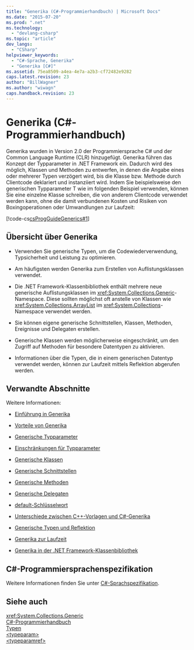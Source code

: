 ```yaml
---
title: "Generika (C#-Programmierhandbuch) | Microsoft Docs"
ms.date: "2015-07-20"
ms.prod: ".net"
ms.technology: 
  - "devlang-csharp"
ms.topic: "article"
dev_langs: 
  - "CSharp"
helpviewer_keywords: 
  - "C#-Sprache, Generika"
  - "Generika [C#]"
ms.assetid: 75ea8509-a4ea-4e7a-a2b3-cf72482e9282
caps.latest.revision: 23
author: "BillWagner"
ms.author: "wiwagn"
caps.handback.revision: 23
---
```

# Generika (C#-Programmierhandbuch)
Generika wurden in Version 2.0 der Programmiersprache C\# und der Common Language Runtime \(CLR\) hinzugefügt.  Generika führen das Konzept der Typparameter in .NET Framework ein. Dadurch wird des möglich, Klassen und Methoden zu entwerfen, in denen die Angabe eines oder mehrerer Typen verzögert wird, bis die Klasse bzw. Methode durch Clientcode deklariert und instanziiert wird.  Indem Sie beispielsweise den generischen Typparameter T wie im folgenden Beispiel verwenden, können Sie eine einzelne Klasse schreiben, die von anderem Clientcode verwendet werden kann, ohne die damit verbundenen Kosten und Risiken von Boxingoperationen oder Umwandlungen zur Laufzeit:  
  
 [!code-cs[csProgGuideGenerics#1](../../../csharp/programming-guide/generics/codesnippet/csharp/index_1.cs)]  
  
## Übersicht über Generika  
  
-   Verwenden Sie generische Typen, um die Codewiederverwendung, Typsicherheit und Leistung zu optimieren.  
  
-   Am häufigsten werden Generika zum Erstellen von Auflistungsklassen verwendet.  
  
-   Die .NET Framework\-Klassenbibliothek enthält mehrere neue generische Auflistungsklassen im <xref:System.Collections.Generic>\-Namespace.  Diese sollten möglichst oft anstelle von Klassen wie <xref:System.Collections.ArrayList> im <xref:System.Collections>\-Namespace verwendet werden.  
  
-   Sie können eigene generische Schnittstellen, Klassen, Methoden, Ereignisse und Delegaten erstellen.  
  
-   Generische Klassen werden möglicherweise eingeschränkt, um den Zugriff auf Methoden für besondere Datentypen zu aktivieren.  
  
-   Informationen über die Typen, die in einem generischen Datentyp verwendet werden, können zur Laufzeit mittels Reflektion abgerufen werden.  
  
## Verwandte Abschnitte  
 Weitere Informationen:  
  
-   [Einführung in Generika](../../../csharp/programming-guide/generics/introduction-to-generics.md)  
  
-   [Vorteile von Generika](../../../csharp/programming-guide/generics/benefits-of-generics.md)  
  
-   [Generische Typparameter](../../../csharp/programming-guide/generics/generic-type-parameters.md)  
  
-   [Einschränkungen für Typparameter](../../../csharp/programming-guide/generics/constraints-on-type-parameters.md)  
  
-   [Generische Klassen](../../../csharp/programming-guide/generics/generic-classes.md)  
  
-   [Generische Schnittstellen](../../../csharp/programming-guide/generics/generic-interfaces.md)  
  
-   [Generische Methoden](../../../csharp/programming-guide/generics/generic-methods.md)  
  
-   [Generische Delegaten](../../../csharp/programming-guide/generics/generic-delegates.md)  
  
-   [default\-Schlüsselwort](../../../csharp/programming-guide/generics/default-keyword-in-generic-code.md)  
  
-   [Unterschiede zwischen C\+\+\-Vorlagen und C\#\-Generika](../../../csharp/programming-guide/generics/differences-between-cpp-templates-and-csharp-generics.md)  
  
-   [Generische Typen und Reflektion](../../../csharp/programming-guide/generics/generics-and-reflection.md)  
  
-   [Generika zur Laufzeit](../../../csharp/programming-guide/generics/generics-in-the-run-time.md)  
  
-   [Generika in der .NET Framework\-Klassenbibliothek](../../../csharp/programming-guide/generics/generics-in-the-net-framework-class-library.md)  
  
## C\#\-Programmiersprachenspezifikation  
 Weitere Informationen finden Sie unter [C\#\-Sprachspezifikation](../../../csharp/language-reference/language-specification.md).  
  
## Siehe auch  
 <xref:System.Collections.Generic>   
 [C\#\-Programmierhandbuch](../../../csharp/programming-guide/index.md)   
 [Typen](../../../csharp/programming-guide/types/index.md)   
 [\<typeparam\>](../../../csharp/programming-guide/xmldoc/typeparam.md)   
 [\<typeparamref\>](../../../csharp/programming-guide/xmldoc/typeparamref.md)